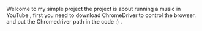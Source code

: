Welcome to my simple project 
the project is about running a music in YouTube ,
first you need to download ChromeDriver to control the browser.
and put the Chromedriver path in the code :)  .
